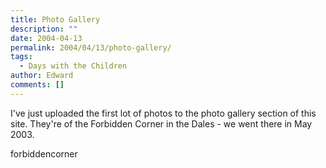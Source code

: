 ```yaml
---
title: Photo Gallery
description: ""
date: 2004-04-13
permalink: 2004/04/13/photo-gallery/
tags:
  - Days with the Children
author: Edward
comments: []
---
```


I\'ve just uploaded the first lot of photos to the photo gallery section
of this site. They\'re of the Forbidden Corner in the Dales - we went
there in May 2003.

<wpg2>forbiddencorner</wpg2>

